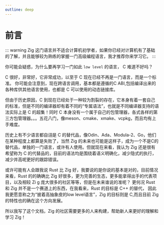 ```yaml
---
outline: deep
---
```


# 前言

::: warning
Zig 这门语言并不适合计算机初学者，如果你已经对计算机有了基础的了解，并且能够较为熟练的掌握一门高级编程语言，我才推荐你来学习它。
:::

你可能会疑惑，为什么要再学习一门如此 `low level` 的语言， C 难道不好吗？

C 很好，非常好，它非常成功，以至于 C 现在已经不再是一门语言，而是一个标准。
你可能会注意到，现在跨语言调用，基本都是遵循的C ABI,包括编译出来的各种库供其他语言使用，也都是 C 可以使用的动态链接库。

但由于历史原因，C 到现在已经处于一种较为割裂的存在，它本身有着一套自己的标准，但是不同的编译器却有着不同的“专属语法”，也就是不同编译器支持的语法实际上是 C 的超集！同时 C 本身没有一个属于自己的包管理器，各式各样的第三方包管理器。。。五花八门，像meson、cmake、xmake、vcpkg，而且均有上手难度。

历史上有不少语言都自诩是 C 的替代品，像Odin、Ada、Modula-2、Go，他们在某种程度上都算是失败了，当然 Zig 的未来也可能是这样子，成为一个不是C的替代品，单独的一门语言，或许有人使用。但就现在来看，我认为 Zig 还是很有希望称为 C 的代替品的，目前的语法均是围绕着语义明确化，减少隐式的执行，减少并高呢更好的跟踪错误。

或许可能有人会跟我说 Rust 比 Zig 好，我要说的是你说的基本是对的，目前情况来看，Rust 的的确确比 Zig 好很多，更为完善的生态，更多能拿得出手的代表项目，以及相较 Zi g 庞大很多的社区等等，但是在未来谁说的准呢？ 更何况 Rust 和 Zig 并不是一个赛道上的东西，在我看来，Rust 的目标是 C++ 的替代， 因此我更愿意称之为“披着高抽象皮的low level语言”，Zig 的目标则是 C,而且目前 Zig 的特性也的确在这个方向发展。

所以我写了这个文档，Zig 的社区需要更多的人来构建，帮助新人来更好的理解和学习 Zig！
